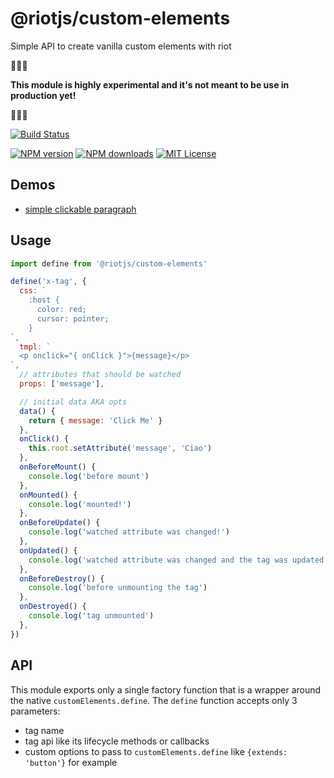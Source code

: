 # @riotjs/custom-elements

Simple API to create vanilla custom elements with riot

:construction::construction::construction:

**This module is highly experimental and it's not meant to be use in production yet!**

:construction::construction::construction:

[![Build Status][travis-image]][travis-url]

[![NPM version][npm-version-image]][npm-url]
[![NPM downloads][npm-downloads-image]][npm-url]
[![MIT License][license-image]][license-url]

## Demos

- [simple clickable paragraph](https://codesandbox.io/s/v8yyyz4x8y)



## Usage

```js
import define from '@riotjs/custom-elements'

define('x-tag', {
  css: `
    :host {
      color: red;
      cursor: pointer;
    }
`,
  tmpl: `
  <p onclick="{ onClick }">{message}</p>
`,
  // attributes that should be watched
  props: ['message'],

  // initial data AKA opts
  data() {
    return { message: 'Click Me' }
  },
  onClick() {
    this.root.setAttribute('message', 'Ciao')
  },
  onBeforeMount() {
    console.log('before mount')
  },
  onMounted() {
    console.log('mounted!')
  },
  onBeforeUpdate() {
    console.log('watched attribute was changed!')
  },
  onUpdated() {
    console.log('watched attribute was changed and the tag was updated!')
  },
  onBeforeDestroy() {
    console.log('before unmounting the tag')
  },
  onDestroyed() {
    console.log('tag unmounted')
  },
})

```

[travis-image]:https://img.shields.io/travis/riot/custom-elements.svg?style=flat-square
[travis-url]:https://travis-ci.org/riot/custom-elements

[license-image]:http://img.shields.io/badge/license-MIT-000000.svg?style=flat-square
[license-url]:LICENSE

[npm-version-image]:http://img.shields.io/npm/v/@riotjs/custom-elements.svg?style=flat-square
[npm-downloads-image]:http://img.shields.io/npm/dm/@riotjs/custom-elements.svg?style=flat-square
[npm-url]:https://npmjs.org/package/@riotjs/custom-elements

## API

This module exports only a single factory function that is a wrapper around the native `customElements.define`. The `define` function accepts only 3 parameters:

- tag name
- tag api like its lifecycle methods or callbacks
- custom options to pass to `customElements.define` like `{extends: 'button'}` for example
